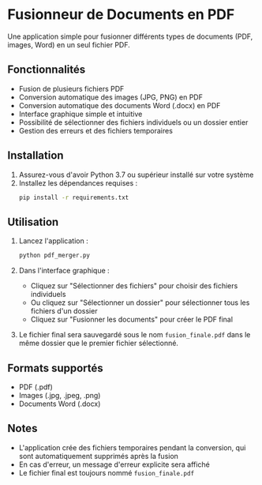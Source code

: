 # Fusionneur de Documents en PDF

Une application simple pour fusionner différents types de documents (PDF, images, Word) en un seul fichier PDF.

## Fonctionnalités

- Fusion de plusieurs fichiers PDF
- Conversion automatique des images (JPG, PNG) en PDF
- Conversion automatique des documents Word (.docx) en PDF
- Interface graphique simple et intuitive
- Possibilité de sélectionner des fichiers individuels ou un dossier entier
- Gestion des erreurs et des fichiers temporaires

## Installation

1. Assurez-vous d'avoir Python 3.7 ou supérieur installé sur votre système
2. Installez les dépendances requises :
   ```bash
   pip install -r requirements.txt
   ```

## Utilisation

1. Lancez l'application :
   ```bash
   python pdf_merger.py
   ```

2. Dans l'interface graphique :
   - Cliquez sur "Sélectionner des fichiers" pour choisir des fichiers individuels
   - Ou cliquez sur "Sélectionner un dossier" pour sélectionner tous les fichiers d'un dossier
   - Cliquez sur "Fusionner les documents" pour créer le PDF final

3. Le fichier final sera sauvegardé sous le nom `fusion_finale.pdf` dans le même dossier que le premier fichier sélectionné.

## Formats supportés

- PDF (.pdf)
- Images (.jpg, .jpeg, .png)
- Documents Word (.docx)

## Notes

- L'application crée des fichiers temporaires pendant la conversion, qui sont automatiquement supprimés après la fusion
- En cas d'erreur, un message d'erreur explicite sera affiché
- Le fichier final est toujours nommé `fusion_finale.pdf` 